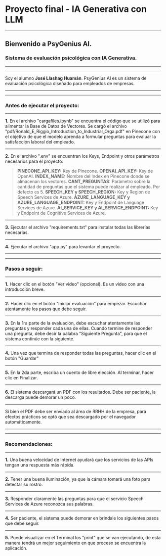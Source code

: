 # **Proyecto final - IA Generativa con LLM**
***
## Bienvenido a PsyGenius AI.
### Sistema de evaluación psicológica con IA Generativa.
***
***
Soy el alumno **José Llashag Huamán**. 
PsyGenius AI es un sistema de evaluación psicológica diseñado para empleados de empresas.
***
***
### Antes de ejecutar el proyecto:
***
**1.** En el archivo "cargafiles.ipynb" se encuentra el código que se utilizó para alimentar la Base de Datos de Vectores. 
Se cargó el archivo "pdf/Ronald_E_Riggio_Introduction_to_Industrial_Orga.pdf" en Pinecone con el objetivo de que el modelo aprenda a formular preguntas para evaluar la satisfacción laboral del empleado.
***
**2.** En el archivo ".env" se encuentran los Keys, Endpoint y otros parámetros necesarios para el proyecto:
> **PINECONE_API_KEY:** Key de Pinecone.
> **OPENAI_API_KEY:** Key de OpenAI.
> **INDEX_NAME:** Nombre del Index en Pinecone donde se almacenan los vectores.
> **CANT_PREGUNTAS:** Parámetro sobre la cantidad de preguntas que el sistema puede realizar al empleado. Por defecto es 5.
> **SPEECH_KEY y SPEECH_REGION:** Key y Region de Speech Services de Azure.
> **AZURE_LANGUAGE_KEY y AZURE_LANGUAGE_ENDPOINT:** Key y Endpoint de Language Services de Azure.
> **AI_SERVICE_KEY y AI_SERVICE_ENDPOINT:** Key y Endpoint de Cognitive Services de Azure.
***
**3.** Ejecutar el archivo "requirements.txt" para instalar todas las librerías necesarias.
***
**4.** Ejecutar el archivo "app.py" para levantar el proyecto.
***
***
### Pasos a seguir:
***
**1.** Hacer clic en el botón "Ver video" (opcional). Es un video con una introducción breve.
***
**2.** Hacer clic en el botón "Iniciar evaluación" para empezar. Escuchar atentamente los pasos que debe seguir.
***
**3.** En la 1ra parte de la evaluación, debe escuchar atentamente las preguntas y responder cada una de ellas. Cuando termine de responder una pregunta, debe decir la palabra "Siguiente Pregunta", para que el sistema continúe con la siguiente.
***
**4.** Una vez que termina de responder todas las preguntas, hacer clic en el botón "Guardar"
***
**5.** En la 2da parte, escriba un cuento de libre elección. Al terminar, hacer clic en Finalizar.
***
**6.** El sistema descargará un PDF con los resultados. Debe ser paciente, la descarga puede demorar un poco.
***
Si bien el PDF debe ser enviado al área de RRHH de la empresa, para efectos prácticos se optó que sea descargado por el navegador automáticamente.
***
***
### Recomendaciones:
***
**1.** Una buena velocidad de Internet ayudará que los servicios de las APIs tengan una respuesta más rápida.
***
**2.** Tener una buena iluminación, ya que la cámara tomará una foto para detectar su rostro.
***
**3.** Responder claramente las preguntas para que el servicio Speech Services de Azure reconozca sus palabras.
***
**4.** Ser paciente, el sistema puede demorar en brindale los siguientes pasos que debe seguir.
***
**5.** Puede visualizar en el Terminal los "print" que se van ejecutando, de esta manera tendrá un mejor seguimiento en que proceso se encuentra la aplicación.
